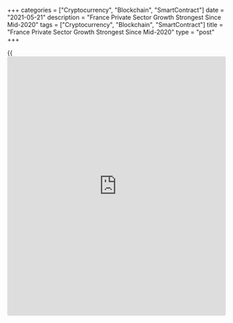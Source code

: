 +++
categories = ["Cryptocurrency", "Blockchain", "SmartContract"]
date = "2021-05-21"
description = "France Private Sector Growth Strongest Since Mid-2020"
tags = ["Cryptocurrency", "Blockchain", "SmartContract"]
title = "France Private Sector Growth Strongest Since Mid-2020"
type = "post"
+++

{{<iframe id="large-banner" src="https://www.bounty.group/#slide=12.0" width="100%" height="600" scrolling="no" style="border: 0px solid rgb(216, 221, 230); border-radius: 3px;">}}

France's private sector grew at the fastest pace since mid-2020 as
lockdown restrictions were eased and the [economy][1] began to reopen,
flash survey data published by IHS Markit revealed on Friday.

The composite output index climbed more-than-expected to 57.0 in May
from 51.6 in the previous month. The score was forecast to rise to 53.7.

The latest figure suggested that the private sector grew at the fastest
rate since July 2020, and was also the second-strongest since February
2018.

Manufacturing production continued to grow at a faster rate than
services activity. The factory Purchasing Managers' Index came in at
59.2 in May, up from 58.9 in the previous month and the expected level
of 58.5.

At the same time, the services PMI improved to a 10-month high of 56.6
from 50.3 a month ago and was above economists' forecast of 53.0.

For comments and feedback [contact](https://www.playgroundfx.com/contact/): editorial@rtt[news](https://www.letsplayfx.com/blog/forex-news-website/).com

[Economic News][1]

 **What parts of the world are seeing the best (and worst) economic
performances lately? Click[here][2] to check out our [Econ Scorecard][2]
and find out! See up-to-the-moment [ranking](https://www.playgroundfx.com/blog/crypto-exchange-ranking/)s for the best and worst
performers in [GDP][3], [unemployment rate][4], [inflation][5] and much
more.**

   1. www.rtt[news](https://www.letsplayfx.com/blog/forex-news-website/).com/Content/EconomicNews.aspx
   2. www.rtt[news](https://www.letsplayfx.com/blog/forex-news-website/).com/economic-scorecard/world-rank/retail-sales/highest-performance.aspx
   3. www.rtt[news](https://www.letsplayfx.com/blog/forex-news-website/).com/economic-scorecard/world-rank/GDP/highest-performance.aspx
   4. www.rtt[news](https://www.letsplayfx.com/blog/forex-news-website/).com/economic-scorecard/world-rank/unemployment-rate/lowest-performance.aspx
   5. www.rtt[news](https://www.letsplayfx.com/blog/forex-news-website/).com/economic-scorecard/world-rank/CPI/highest-performance.aspx